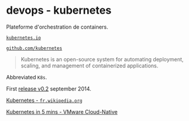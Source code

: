 # devops - kubernetes

Plateforme d'orchestration de containers.

[`kubernetes.io`](https://kubernetes.io/)

[`github.com/kubernetes`](https://github.com/kubernetes)

> Kubernetes is an open-source system for automating deployment, scaling, and management of containerized applications.

Abbreviated `K8s`.

First [release v0.2](https://github.com/kubernetes/kubernetes/releases/tag/v0.2) september 2014.

[Kubernetes - `fr.wikipedia.org`](https://fr.wikipedia.org/wiki/Kubernetes)

[Kubernetes in 5 mins - VMware Cloud-Native](https://www.youtube.com/watch?v=PH-2FfFD2PU)

